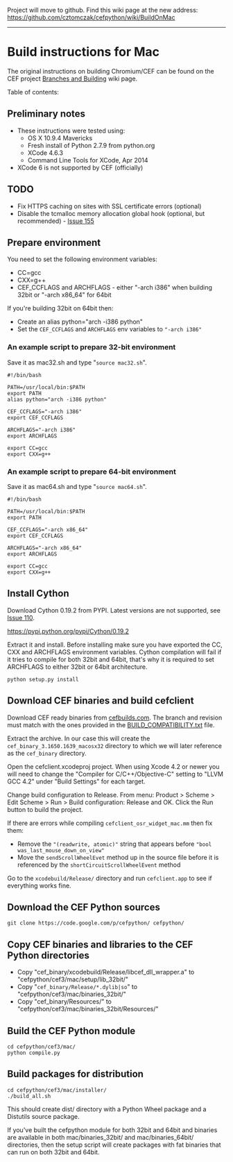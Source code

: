 Project will move to github. Find this wiki page at the new address: https://github.com/cztomczak/cefpython/wiki/BuildOnMac


---


# Build instructions for Mac #

The original instructions on building Chromium/CEF can be found on the CEF project [Branches and Building](https://code.google.com/p/chromiumembedded/wiki/BranchesAndBuilding) wiki page.

Table of contents:


## Preliminary notes ##

  * These instructions were tested using:
    * OS X 10.9.4 Mavericks
    * Fresh install of Python 2.7.9 from python.org
    * XCode 4.6.3
    * Command Line Tools for XCode, Apr 2014
  * XCode 6 is not supported by CEF (officially)

## TODO ##

  * Fix HTTPS caching on sites with SSL certificate errors (optional)
  * Disable the tcmalloc memory allocation global hook (optional, but recommended) - [Issue 155](https://code.google.com/p/cefpython/issues/detail?id=155)

## Prepare environment ##

You need to set the following environment variables:
  * CC=gcc
  * CXX=g++
  * CEF\_CCFLAGS and ARCHFLAGS - either "-arch i386" when building 32bit or "-arch x86\_64" for 64bit

If you're building 32bit on 64bit then:
  * Create an alias python="arch -i386 python"
  * Set the `CEF_CCFLAGS` and `ARCHFLAGS` env variables to `"-arch i386"`

### An example script to prepare 32-bit environment ###

Save it as mac32.sh and type "`source mac32.sh`".

```
#!/bin/bash

PATH=/usr/local/bin:$PATH
export PATH
alias python="arch -i386 python"

CEF_CCFLAGS="-arch i386"
export CEF_CCFLAGS

ARCHFLAGS="-arch i386"
export ARCHFLAGS

export CC=gcc
export CXX=g++
```

### An example script to prepare 64-bit environment ###

Save it as mac64.sh and type "`source mac64.sh`".

```
#!/bin/bash

PATH=/usr/local/bin:$PATH
export PATH

CEF_CCFLAGS="-arch x86_64"
export CEF_CCFLAGS

ARCHFLAGS="-arch x86_64"
export ARCHFLAGS

export CC=gcc
export CXX=g++
```


## Install Cython ##

Download Cython 0.19.2 from PYPI. Latest versions are not supported, see [Issue 110](https://code.google.com/p/cefpython/issues/detail?id=110).

https://pypi.python.org/pypi/Cython/0.19.2

Extract it and install. Before installing make sure you have exported the CC, CXX and ARCHFLAGS environment variables. Cython compilation will fail if it tries to compile for both 32bit and 64bit, that's why it is required to set ARCHFLAGS to either 32bit or 64bit architecture.

```
python setup.py install
```

## Download CEF binaries and build cefclient ##

Download CEF ready binaries from [cefbuilds.com](http://cefbuilds.com/). The branch and revision must match with the ones provided in the [BUILD\_COMPATIBILITY.txt](https://code.google.com/p/cefpython/source/browse/cefpython/cef3/BUILD_COMPATIBILITY.txt) file.

Extract the archive. In our case this will create the `cef_binary_3.1650.1639_macosx32` directory to which we will later reference as the `cef_binary` directory.

Open the cefclient.xcodeproj project. When using Xcode 4.2 or newer you will need to change the "Compiler for C/C++/Objective-C" setting to "LLVM GCC 4.2" under "Build Settings" for each target.

Change build configuration to Release. From menu: Product > Scheme > Edit Scheme > Run > Build configuration: Release and OK. Click the Run button to build the project.

If there are errors while compiling `cefclient_osr_widget_mac.mm` then fix them:
  * Remove the `"(readwrite, atomic)"` string that appears before `"bool was_last_mouse_down_on_view"`
  * Move the `sendScrollWheelEvet` method up in the source file before it is referenced by the `shortCircuitScrollWheelEvent` method

Go to the `xcodebuild/Release/` directory and run `cefclient.app` to see if everything works fine.

## Download the CEF Python sources ##

```
git clone https://code.google.com/p/cefpython/ cefpython/
```

## Copy CEF binaries and libraries to the CEF Python directories ##

  * Copy "cef\_binary/xcodebuild/Release/libcef\_dll\_wrapper.a" to "cefpython/cef3/mac/setup/lib\_32bit/"
  * Copy "`cef_binary/Release/*.dylib|so`" to "cefpython/cef3/mac/binaries\_32bit/"
  * Copy "cef\_binary/Resources/" to "cefpython/cef3/mac/binaries\_32bit/Resources/"

## Build the CEF Python module ##

```
cd cefpython/cef3/mac/
python compile.py
```

## Build packages for distribution ##

```
cd cefpython/cef3/mac/installer/
./build_all.sh
```

This should create dist/ directory with a Python Wheel package and a Distutils source package.

If you've built the cefpython module for both 32bit and 64bit and binaries are available in both mac/binaries\_32bit/ and mac/binaries\_64bit/ directories, then the setup script will create packages with fat binaries that can run on both 32bit and 64bit.